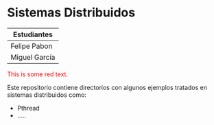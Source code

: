 # Sistemas Distribuidos 


| Estudiantes        
| ------------- 
| Felipe Pabon   
| Miguel García 


<p style='color:red'>This is some red text.</p>
Este repositorio contiene directorios con algunos ejemplos tratados en sistemas distribuidos como:



- Pthread
- .....
